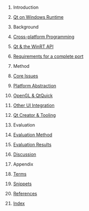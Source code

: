 1. Introduction
  1. [Qt on Windows Runtime](intro/intro.md)

1. Background
  1. [Cross-platform Programming](background/xplatform.md)
  1. [Qt & the WinRT API](background/qt-and-winrt.md)
  1. [Requirements for a complete port](background/requirements.md)

1. Method
  1. [Core Issues](method/core.md)  
  1. [Platform Abstraction](method/qpa.md)
  1. [OpenGL & QtQuick](method/opengl.md)
  1. [Other UI Integration](method/ui.md)
  1. [Qt Creator & Tooling](method/tooling.md)

1. Evaluation
  1. [Evaluation Method](evaluation/method.md)
  1. [Evaluation Results](evaluation/results.md)
  1. [Discussion](discussion/discussion.md)

1. Appendix
  1. [Terms](appendix/terms.md)  
  1. [Snippets](appendix/snippets.md)
  1. [References](appendix/references.md)
  1. [Index](appendix/index.md)
